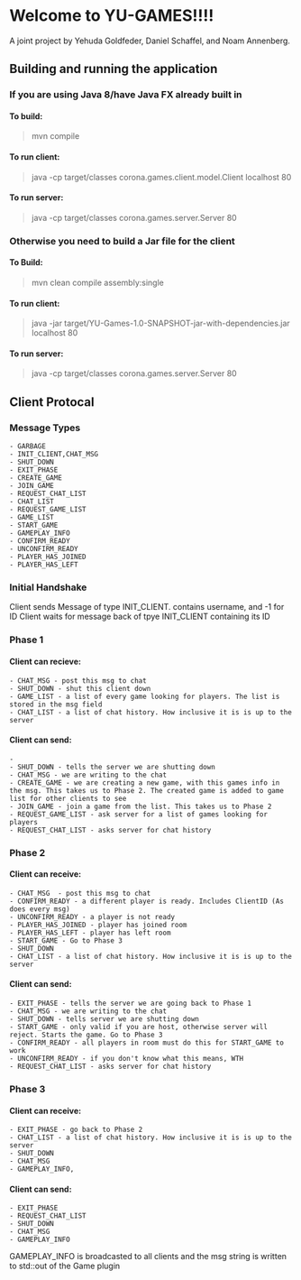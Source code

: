 # Welcome to YU-GAMES!!!!

A joint project by Yehuda Goldfeder, Daniel Schaffel, and Noam Annenberg.

## Building and running the application
### If you are using Java 8/have Java FX already built in
#### To build:
> mvn compile

#### To run client:
> java -cp target/classes corona.games.client.model.Client localhost 80

#### To run server:
> java -cp target/classes corona.games.server.Server 80

### Otherwise you need to build a Jar file for the client
#### To Build:
> mvn clean compile assembly:single

#### To run client:
> java -jar target/YU-Games-1.0-SNAPSHOT-jar-with-dependencies.jar localhost 80

#### To run server:
> java -cp target/classes corona.games.server.Server 80


## Client Protocal

### Message Types

    - GARBAGE
    - INIT_CLIENT,CHAT_MSG
    - SHUT_DOWN
    - EXIT_PHASE
    - CREATE_GAME
    - JOIN_GAME
    - REQUEST_CHAT_LIST
    - CHAT_LIST
    - REQUEST_GAME_LIST
    - GAME_LIST
    - START_GAME
    - GAMEPLAY_INFO
    - CONFIRM_READY
    - UNCONFIRM_READY
    - PLAYER_HAS_JOINED
    - PLAYER_HAS_LEFT

### Initial Handshake
Client sends Message of type INIT_CLIENT. contains username, and -1 for ID
Client waits for message back of tpye INIT_CLIENT containing its ID

### Phase 1


#### Client can recieve:
    - CHAT_MSG - post this msg to chat
    - SHUT_DOWN - shut this client down
    - GAME_LIST - a list of every game looking for players. The list is stored in the msg field
    - CHAT_LIST - a list of chat history. How inclusive it is is up to the server

#### Client can send:
    - 
    - SHUT_DOWN - tells the server we are shutting down
    - CHAT_MSG - we are writing to the chat 
    - CREATE_GAME - we are creating a new game, with this games info in the msg. This takes us to Phase 2. The created game is added to game list for other clients to see
    - JOIN_GAME - join a game from the list. This takes us to Phase 2
    - REQUEST_GAME_LIST - ask server for a list of games looking for players
    - REQUEST_CHAT_LIST - asks server for chat history

### Phase 2

#### Client can receive:
    - CHAT_MSG  - post this msg to chat
    - CONFIRM_READY - a different player is ready. Includes ClientID (As does every msg)
    - UNCONFIRM_READY - a player is not ready
    - PLAYER_HAS_JOINED - player has joined room
    - PLAYER_HAS_LEFT - player has left room
    - START_GAME - Go to Phase 3 
    - SHUT_DOWN 
    - CHAT_LIST - a list of chat history. How inclusive it is is up to the server

#### Client can send:
    - EXIT_PHASE - tells the server we are going back to Phase 1
    - CHAT_MSG - we are writing to the chat 
    - SHUT_DOWN - tells server we are shutting down
    - START_GAME - only valid if you are host, otherwise server will reject. Starts the game. Go to Phase 3
    - CONFIRM_READY - all players in room must do this for START_GAME to work
    - UNCONFIRM_READY - if you don't know what this means, WTH
    - REQUEST_CHAT_LIST - asks server for chat history

### Phase 3

#### Client can receive:
    - EXIT_PHASE - go back to Phase 2
    - CHAT_LIST - a list of chat history. How inclusive it is is up to the server
    - SHUT_DOWN 
    - CHAT_MSG
    - GAMEPLAY_INFO,

#### Client can send:
    - EXIT_PHASE 
    - REQUEST_CHAT_LIST 
    - SHUT_DOWN 
    - CHAT_MSG
    - GAMEPLAY_INFO

GAMEPLAY_INFO is broadcasted to all clients and the msg string is written to std::out of the Game plugin






